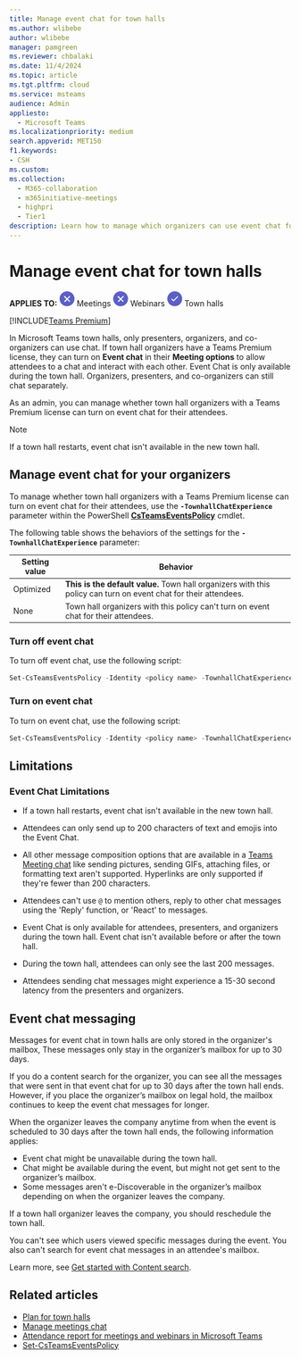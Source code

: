 ```yaml
---
title: Manage event chat for town halls
ms.author: wlibebe
author: wlibebe
manager: pamgreen
ms.reviewer: chbalaki
ms.date: 11/4/2024
ms.topic: article
ms.tgt.pltfrm: cloud
ms.service: msteams
audience: Admin
appliesto: 
  - Microsoft Teams
ms.localizationpriority: medium
search.appverid: MET150
f1.keywords:
- CSH
ms.custom: 
ms.collection: 
  - M365-collaboration
  - m365initiative-meetings
  - highpri
  - Tier1
description: Learn how to manage which organizers can use event chat for their Microsoft Teams town halls.
---
```


# Manage event chat for town halls

**APPLIES TO:** ![Image of a x for no](media/x-for-no.png) Meetings ![Image of a x for no](media/x-for-no.png) Webinars ![Image of a checkmark for yes](media/circle-check.png) Town halls

[!INCLUDE[Teams Premium](includes/teams-premium-ecm.md)]

In Microsoft Teams town halls, only presenters, organizers, and co-organizers can use chat. If town hall organizers have a Teams Premium license, they can turn on **Event chat** in their **Meeting options** to allow attendees to a chat and interact with each other. Event Chat is only available during the town hall. Organizers, presenters, and co-organizers can still chat separately.

As an admin, you can manage whether town hall organizers with a Teams Premium license can turn on event chat for their attendees.

> [!NOTE]
> If a town hall restarts, event chat isn't available in the new town hall.

## Manage event chat for your organizers

To manage whether town hall organizers with a Teams Premium license can turn on event chat for their attendees, use the **`-TownhallChatExperience`** parameter within the PowerShell [**CsTeamsEventsPolicy**](/powershell/module/teams/set-csteamseventspolicy) cmdlet.

The following table shows the behaviors of the settings for the **`-TownhallChatExperience`** parameter:

|Setting value| Behavior|
|---------|---------------|
|Optimized| **This is the default value.** Town hall organizers with this policy can turn on event chat for their attendees. |
|None| Town hall organizers with this policy can't turn on event chat for their attendees.|

### Turn off event chat

To turn off event chat, use the following script:

```powershell
Set-CsTeamsEventsPolicy -Identity <policy name> -TownhallChatExperience None
```

### Turn on event chat

To turn on event chat, use the following script:

```powershell
Set-CsTeamsEventsPolicy -Identity <policy name> -TownhallChatExperience Optimized
```

## Limitations

### Event Chat Limitations

- If a town hall restarts, event chat isn't available in the new town hall.

- Attendees can only send up to 200 characters of text and emojis into the Event Chat.  

- All other message composition options that are available in a [Teams Meeting chat](manage-meeting-chat.md) like sending pictures, sending GIFs, attaching files, or formatting text aren't supported. Hyperlinks are only supported if they're fewer than 200 characters.  

- Attendees can't use `@` to mention others, reply to other chat messages using the 'Reply' function, or 'React' to messages.

- Event Chat is only available for attendees, presenters, and organizers during the town hall. Event chat isn't available before or after the town hall.

- During the town hall, attendees can only see the last 200 messages.

- Attendees sending chat messages might experience a 15-30 second latency from the presenters and organizers.

## Event chat messaging

Messages for event chat in town halls are only stored in the organizer's mailbox, These messages only stay in the organizer’s mailbox for up to 30 days.

If you do a content search for the organizer, you can see all the messages that were sent in that event chat for up to 30 days after the town hall ends. However, if you place the organizer’s mailbox on legal hold, the mailbox continues to keep the event chat messages for longer.

When the organizer leaves the company anytime from when the event is scheduled to 30 days after the town hall ends, the following information applies:

- Event chat might be unavailable during the town hall.
- Chat might be available during the event, but might not get sent to the organizer’s mailbox.
- Some messages aren't e-Discoverable in the organizer’s mailbox depending on when the organizer leaves the company.

If a town hall organizer leaves the company, you should reschedule the town hall.

You can't see which users viewed specific messages during the event. You also can't search for event chat messages in an attendee's mailbox.

Learn more, see [Get started with Content search](/purview/ediscovery-content-search).

## Related articles

- [Plan for town halls](plan-town-halls.md)
- [Manage meetings chat](manage-meeting-chat.md)
- [Attendance report for meetings and webinars in Microsoft Teams](teams-analytics-and-reports/meeting-attendance-report.md)
- [Set-CsTeamsEventsPolicy](/powershell/module/teams/set-csteamseventspolicy)
